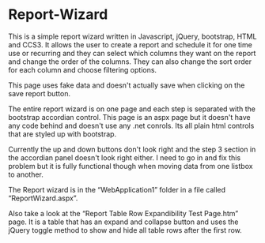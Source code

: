 # Report-Wizard

This is a simple report wizard written in Javascript, jQuery, bootstrap, HTML and CCS3. It allows the user to create a report and schedule it for one time use or recurring and they can select which columns they want on the report and change the order of the columns. They can also change the sort order for each column and choose filtering options.

This page uses fake data and doesn't actually save when clicking on the save report button.

The entire report wizard is on one page and each step is separated with the bootstrap accordian control. This page is an aspx page but it doesn't have any code behind and doesn't use any .net conrols. Its all plain html controls that are styled up with bootstrap.

Currently the up and down buttons don't look right and the step 3 section in the accordian panel doesn't look right either. I need to go in and fix this problem but it is fully functional though when moving data from one listbox to another.

The Report wizard is in the “WebApplication1” folder in a file called “ReportWizard.aspx”.

Also take a look at the “Report Table Row Expandibility Test Page.htm” page.  It is a table that has an expand and collapse button and uses the jQuery toggle method to show and hide all table rows after the first row.
